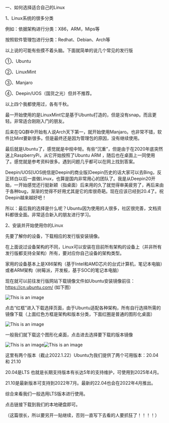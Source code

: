 一、如何选择适合自己的Linux

1、Linux系统的很多分类

例如：依据架构进行分类：X86，ARM，Mips等

按照软件管理包进行分类：Redhat、Debian、Arch等

以上说的可能有些摸不着头脑。下面就简单的说几个常见的发行版

①、Ubuntu

②、LinuxMint

③、Manjaro

④、Deepin/UOS（国货之光）但并不推荐。

以上四个我都使用过，各有千秋。

最一开始使用的是LinuxMint它是基于Ubuntu打造的，但是没有snap。而且更轻。非常适合刚刚入门的朋友。

后来在QQ群中开始有人说Arch天下第一，就开始使用Manjaro。也非常不错，软件比Mint要新很多。但是最终还是因为管理包的原因，没有继续使用。

最后就是Ubuntu了，感觉就是中规中矩。有些“沉重”，但是由于在2020年底突然迷上RaspberryPi，从它开始按照了Ubuntu ARM ，随后也在桌面上一同使用了。感觉就是参考资料很多。遇到问题几乎都可以在网上找到答案。

Deepin/UOS[UOS统信是Deepin的商业版]Deepin历史的话大家可以去Bing，反正转白以后一直做Linux，也算是国内非常用心的团队了。我是从Deepin20开始，一开始感觉还行挺新颖（指桌面）后来用的久了就觉得审美疲劳了，再后来由于各种bug，渐渐的觉得不好用尤其是它的库很奇葩。现在应该已经到20.4了。祝Deepin越来越好吧！

所以：最后我的选择是什么呢？Ubuntu因为使用的人很多，社区很完善，文档资料都很全面。非常适合新入的朋友进行学习。
 
2、安装并开始使用你的Linux

先要了解你的设备，下载相应的发行版安装镜像。

在上面说过设备架构的不同，Linux可以安装在目前所有架构的设备上（并非所有发行版都支持全架构）所有，要对应你自己设备的架构类型。

家用的设备基本上是X86架构（基于Intel和AMD芯片的台式计算机，笔记本电脑）或者ARM架构（树莓派，开发板，基于SOC的笔记本电脑）

现在就可以前往发行版网站下载镜像文件如Ubuntu安装镜像前往：https://cn.ubuntu.com/ (如下图）

![This is an image](https://github.com/xiangdongping999/xdp/blob/master/pic/ubuntu%E4%B8%8B%E8%BD%BD1.jpg?raw=true) 

点击“红框”进入下载选择页面，由于Ubuntu适配各种架构，所有自行选择所需的镜像下载（上面红色方框是架构和版本分类，下面红圈是普通的图形化桌面）

![This is an image](https://raw.githubusercontent.com/xiangdongping999/xdp/b31956f24a2e58de4a6662ef3103c236752d0e9d/pic/ubuntu%E4%B8%8B%E8%BD%BD2.jpg?raw=true)

一般我们就下载这个图形化桌面，点击进去选择要下载的版本镜像

![This is an image](https://github.com/xiangdongping999/xdp/blob/master/pic/Ubuntu%E7%89%88%E6%9C%AC%E9%80%89%E6%8B%A91.jpg?raw=true)![This is an image](https://github.com/xiangdongping999/xdp/blob/master/pic/Ubuntu%E7%89%88%E6%9C%AC%E9%80%89%E6%8B%A92.jpg?raw=true)

这里有两个版本（截止2022.1.22）Ubuntu为我们提供了两个可用版本：20.04 和 21.10

20.04是LTS 也就是长期支持版本有长达5年的支持维护，可使用到2025年4月。

21.10是最新版本可支持到2022年7月。最新的22.04也会在2022年4月推出。

综合来看我们一般选用LTS版本进行使用。

点击链接下载到我们的本地硬盘即可。

（这篇很长，所以要另开一贴继续，否则一直写下去看的人要抓狂了！！！！）
   
   
 

